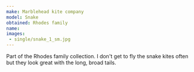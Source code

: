 ```yaml
---
make: Marblehead kite company
model: Snake
obtained: Rhodes family
name:
images:
 - single/snake_1_sm.jpg
---
```


Part of the Rhodes family collection.
I don't get to fly the snake kites often but they look great with the long, broad tails.

